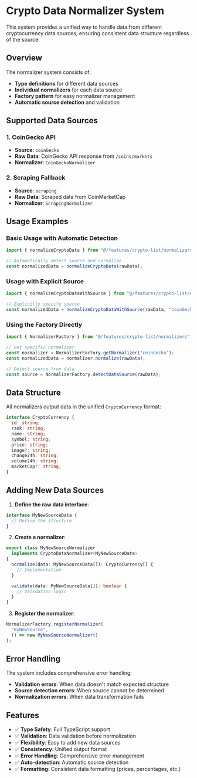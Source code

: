 # Crypto Data Normalizer System

This system provides a unified way to handle data from different cryptocurrency data sources, ensuring consistent data structure regardless of the source.

## Overview

The normalizer system consists of:

- **Type definitions** for different data sources
- **Individual normalizers** for each data source
- **Factory pattern** for easy normalizer management
- **Automatic source detection** and validation

## Supported Data Sources

### 1. CoinGecko API

- **Source**: `coinGecko`
- **Raw Data**: CoinGecko API response from `/coins/markets`
- **Normalizer**: `CoinGeckoNormalizer`

### 2. Scraping Fallback

- **Source**: `scraping`
- **Raw Data**: Scraped data from CoinMarketCap
- **Normalizer**: `ScrapingNormalizer`

## Usage Examples

### Basic Usage with Automatic Detection

```typescript
import { normalizeCryptoData } from "@/features/crypto-list/normalizers";

// Automatically detect source and normalize
const normalizedData = normalizeCryptoData(rawData);
```

### Usage with Explicit Source

```typescript
import { normalizeCryptoDataWithSource } from "@/features/crypto-list/normalizers";

// Explicitly specify source
const normalizedData = normalizeCryptoDataWithSource(rawData, "coinGecko");
```

### Using the Factory Directly

```typescript
import { NormalizerFactory } from "@/features/crypto-list/normalizers";

// Get specific normalizer
const normalizer = NormalizerFactory.getNormalizer("coinGecko");
const normalizedData = normalizer.normalize(rawData);

// Detect source from data
const source = NormalizerFactory.detectDataSource(rawData);
```

## Data Structure

All normalizers output data in the unified `CryptoCurrency` format:

```typescript
interface CryptoCurrency {
  id: string;
  rank: string;
  name: string;
  symbol: string;
  price: string;
  image?: string;
  change24h: string;
  volume24h: string;
  marketCap?: string;
}
```

## Adding New Data Sources

1. **Define the raw data interface**:

```typescript
interface MyNewSourceData {
  // Define the structure
}
```

2. **Create a normalizer**:

```typescript
export class MyNewSourceNormalizer
  implements CryptoDataNormalizer<MyNewSourceData>
{
  normalize(data: MyNewSourceData[]): CryptoCurrency[] {
    // Implementation
  }

  validate(data: MyNewSourceData[]): boolean {
    // Validation logic
  }
}
```

3. **Register the normalizer**:

```typescript
NormalizerFactory.registerNormalizer(
  "myNewSource",
  () => new MyNewSourceNormalizer()
);
```

## Error Handling

The system includes comprehensive error handling:

- **Validation errors**: When data doesn't match expected structure
- **Source detection errors**: When source cannot be determined
- **Normalization errors**: When data transformation fails

## Features

- ✅ **Type Safety**: Full TypeScript support
- ✅ **Validation**: Data validation before normalization
- ✅ **Flexibility**: Easy to add new data sources
- ✅ **Consistency**: Unified output format
- ✅ **Error Handling**: Comprehensive error management
- ✅ **Auto-detection**: Automatic source detection
- ✅ **Formatting**: Consistent data formatting (prices, percentages, etc.)
